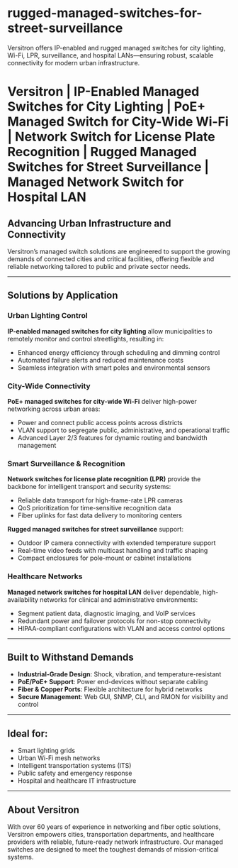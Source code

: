 # rugged-managed-switches-for-street-surveillance
Versitron offers IP-enabled and rugged managed switches for city lighting, Wi-Fi, LPR, surveillance, and hospital LANs—ensuring robust, scalable connectivity for modern urban infrastructure.

# Versitron | IP-Enabled Managed Switches for City Lighting | PoE+ Managed Switch for City-Wide Wi-Fi | Network Switch for License Plate Recognition | Rugged Managed Switches for Street Surveillance | Managed Network Switch for Hospital LAN

## Advancing Urban Infrastructure and Connectivity

Versitron’s managed switch solutions are engineered to support the growing demands of connected cities and critical facilities, offering flexible and reliable networking tailored to public and private sector needs.

---

## Solutions by Application

### Urban Lighting Control

**IP-enabled managed switches for city lighting** allow municipalities to remotely monitor and control streetlights, resulting in:
- Enhanced energy efficiency through scheduling and dimming control
- Automated failure alerts and reduced maintenance costs
- Seamless integration with smart poles and environmental sensors

### City-Wide Connectivity

**PoE+ managed switches for city-wide Wi-Fi** deliver high-power networking across urban areas:
- Power and connect public access points across districts
- VLAN support to segregate public, administrative, and operational traffic
- Advanced Layer 2/3 features for dynamic routing and bandwidth management

### Smart Surveillance & Recognition

**Network switches for license plate recognition (LPR)** provide the backbone for intelligent transport and security systems:
- Reliable data transport for high-frame-rate LPR cameras
- QoS prioritization for time-sensitive recognition data
- Fiber uplinks for fast data delivery to monitoring centers

**Rugged managed switches for street surveillance** support:
- Outdoor IP camera connectivity with extended temperature support
- Real-time video feeds with multicast handling and traffic shaping
- Compact enclosures for pole-mount or cabinet installations

### Healthcare Networks

**Managed network switches for hospital LAN** deliver dependable, high-availability networks for clinical and administrative environments:
- Segment patient data, diagnostic imaging, and VoIP services
- Redundant power and failover protocols for non-stop connectivity
- HIPAA-compliant configurations with VLAN and access control options

---

## Built to Withstand Demands

- **Industrial-Grade Design**: Shock, vibration, and temperature-resistant
- **PoE/PoE+ Support**: Power end-devices without separate cabling
- **Fiber & Copper Ports**: Flexible architecture for hybrid networks
- **Secure Management**: Web GUI, SNMP, CLI, and RMON for visibility and control

---

## Ideal for:

- Smart lighting grids
- Urban Wi-Fi mesh networks
- Intelligent transportation systems (ITS)
- Public safety and emergency response
- Hospital and healthcare IT infrastructure

---

## About Versitron

With over 60 years of experience in networking and fiber optic solutions, Versitron empowers cities, transportation departments, and healthcare providers with reliable, future-ready network infrastructure. Our managed switches are designed to meet the toughest demands of mission-critical systems.
